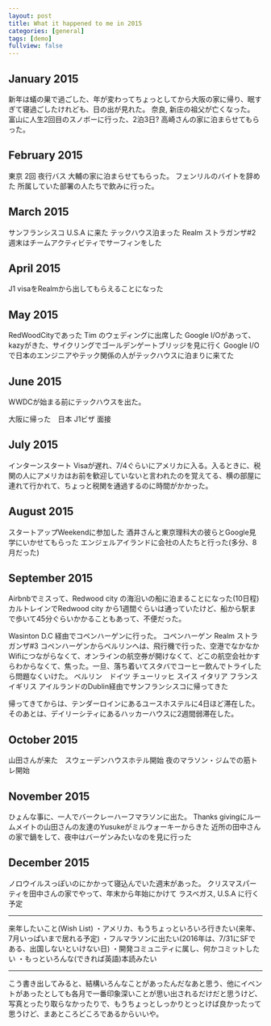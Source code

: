 ```yaml
---
layout: post
title: What it happened to me in 2015
categories: [general]
tags: [demo]
fullview: false
---
```


## January 2015

新年は蟻の巣で過ごした、年が変わってちょっとしてから大阪の家に帰り、眠すぎて寝過ごしたけれども、日の出が見れた。
奈良, 新庄の祖父が亡くなった。
富山に人生2回目のスノボーに行った、2泊3日? 高崎さんの家に泊まらせてもらった。

## February 2015

東京 2回 夜行バス 大輔の家に泊まらせてもらった。
フェンリルのバイトを辞めた 所属していた部署の人たちで飲みに行った。

## March 2015

サンフランシスコ U.S.A に来た
テックハウス泊まった
Realm ストラガンザ#2 週末はチームアクティビティでサーフィンをした

## April 2015

J1 visaをRealmから出してもらえることになった

## May 2015

RedWoodCityであった Tim のウェディングに出席した
Google I/Oがあって、kazyがきた、サイクリングでゴールデンゲートブリッジを見に行く
Google I/Oで日本のエンジニアやテック関係の人がテックハウスに泊まりに来てた 

## June 2015

WWDCが始まる前にテックハウスを出た。

大阪に帰った　日本
J1ビザ 面接

## July 2015

インターンスタート Visaが遅れ、7/4ぐらいにアメリカに入る。入るときに、税関の人にアメリカはお前を歓迎していないと言われたのを覚えてる、横の部屋に連れて行かれて、ちょっと税関を通過するのに時間がかかった。

## August 2015

スタートアップWeekendに参加した
酒井さんと東京理科大の彼らとGoogle見学にいかせてもらった
エンジェルアイランドに会社の人たちと行った(多分、8月だった)

## September 2015

Airbnbでミスって、Redwood city の海沿いの船に泊まることになった(10日程) カルトレインでRedwood city から1週間ぐらいは通っていたけど、船から駅まで歩いて45分ぐらいかかることもあって、不便だった。

Wasinton D.C 経由でコペンハーゲンに行った。
  コペンハーゲン Realm ストラガンザ#3
  コペンハーゲンからベルリンへは、飛行機で行った、空港でなかなかWifiにつながらなくて、オンラインの航空券が開けなくて、どこの航空会社かすらわからなくて、焦った。一旦、落ち着いてスタバでコーヒー飲んでトライしたら問題なくいけた。
  ベルリン　ドイツ
  チューリッヒ スイス
  イタリア
  フランス
  イギリス
アイルランドのDublin経由でサンフランシスコに帰ってきた

帰ってきてからは、テンダーロインにあるユースホステルに4日ほど滞在した。そのあとは、デイリーシティにあるハッカーハウスに2週間弱滞在した。

## October 2015

山田さんが来た　スウェーデンハウスホテル開始
夜のマラソン・ジムでの筋トレ開始

## November 2015

ひょんな事に、一人でバークレーハーフマラソンに出た。
Thanks givingにルームメイトの山田さんの友達のYusukeがミルウォーキーからきた 近所の田中さんの家で鍋をして、夜中はバーゲンみたいなのを見に行った

## December 2015

ノロウイルスっぽいのにかかって寝込んでいた週末があった。
クリスマスパーティを田中さんの家でやって、年末から年始にかけて ラスベガス, U.S.A に行く予定

---

来年したいこと(Wish List)
・アメリカ、もうちょっといろいろ行きたい(来年、7月いっぱいまで居れる予定)
・フルマラソンに出たい(2016年は、7/31にSFである、出国しないといけない日)
・開発コミュニティに属し、何かコミットしたい
・もっといろんな(できれば英語)本読みたい

---

こう書き出してみると、結構いろんなことがあったんだなあと思う、他にイベントがあったとしても各月で一番印象深いことが思い出されるだけだと思うけど、
写真とったり取らなかったりで、もうちょっとしっかりとっとけば良かったって思うけど、まあところどころであるからいいや。
